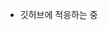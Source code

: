 - 깃허브에 적응하는 중

<!---
GJMLucks/GJMLucks is a ✨ special ✨ repository because its `README.md` (this file) appears on your GitHub profile.
You can click the Preview link to take a look at your changes.
--->
